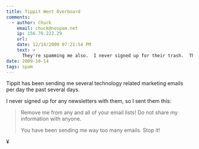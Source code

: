 ```yaml
---
title: Tippit Went Overboard
comments:
  - author: Chuck
    email: chuck@nospam.net
    ip: 156.70.222.29
    url:
    date: 12/14/2009 07:21:54 PM
    text: >
      They're spamming me also.  I never signed up for their trash.  They're spammers, pure and simple.
date: 2009-10-14
tags: spam
---
```

Tippit has been sending me several technology related marketing emails per day the past several days.

I never signed up for any newsletters with them, so I sent them this:

<blockquote>
Remove me from any and all of your email lists! Do not share my information with anyone.

You have been sending me way too many emails. Stop it!
</blockquote>

¥

